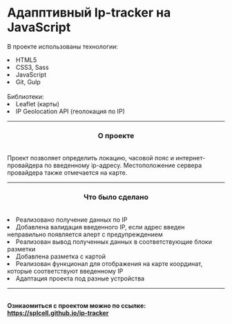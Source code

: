 # Адапптивный Ip-tracker на JavaScript
В проекте использованы технологии:
<li>HTML5</li>
<li>CSS3, Sass</li>
<li>JavaScript</li>
<li>Git, Gulp</li>
<br>
Библиотеки:
<br>
<li>Leaflet (карты)</li>
<li>IP Geolocation API (геолокация по IP)</li>
<hr>
<h3 align="center">О проекте</h3>
<br>
Проект позволяет определить локацию, часовой пояс и интернет-провайдера по введенному ip-адресу. Местоположение сервера провайдера также отмечается на карте.
<hr>
<h3 align="center">Что было сделано</h3>
<br>
<li>Реализовано получение данных по IP</li>
<li>Добавлена валидация введенного IP, если адрес введен неправильно появляется алерт с предупреждением</li>
<li>Реализован вывод полученных данных в соответствующие блоки разметки</li>
<li>Добавлена разметка с картой</li>
<li>Реализован функционал для отображения на карте координат, которые соответствуют введенному IP</li>
<li>Адаптация проекта под разные устройства</li>
<hr>
<br>
<b>Ознкаомиться с проектом можно по ссылке: <a href="https://splcell.github.io/ip-tracker">https://splcell.github.io/ip-tracker</a></b>
